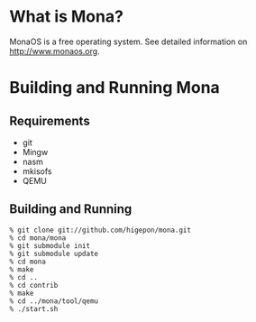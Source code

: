 # What is Mona?
MonaOS is a free operating system.
See detailed information on http://www.monaos.org.

# Building and Running Mona
## Requirements
- git
- Mingw
- nasm
- mkisofs
- QEMU

## Building and Running
    % git clone git://github.com/higepon/mona.git
    % cd mona/mona
    % git submodule init
    % git submodule update
    % cd mona
    % make
    % cd ..
    % cd contrib
    % make
    % cd ../mona/tool/qemu
    % ./start.sh


